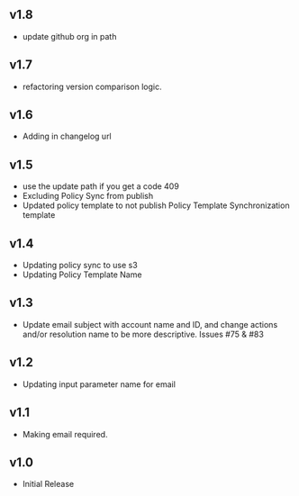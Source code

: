 v1.8
----
- update github org in path

v1.7
----
- refactoring version comparison logic.

v1.6
----
- Adding in changelog url

v1.5
----
- use the update path if you get a code 409
- Excluding Policy Sync from publish
- Updated policy template to not publish Policy Template Synchronization template

v1.4
----
- Updating policy sync to use s3
- Updating Policy Template Name

v1.3
----
- Update email subject with account name and ID, and change actions and/or resolution name to be more descriptive. Issues #75 & #83

v1.2
----
- Updating input parameter name for email

v1.1
-----
- Making email required.

v1.0
----
- Initial Release
